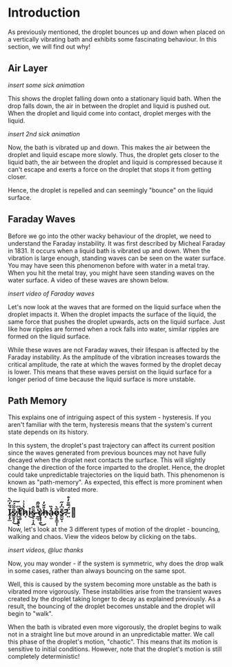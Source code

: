 # Introduction

As previously mentioned, the droplet bounces up and down when placed on a vertically vibrating bath and exhibits some fascinating behaviour. 
In this section, we will find out why!

## Air Layer
*insert some sick animation*

This shows the droplet falling down onto a stationary liquid bath. When the drop falls down, the air in between the droplet and 
liquid is pushed out. When the droplet and liquid come into contact, droplet merges with the liquid.

*insert 2nd sick animation*

Now, the bath is vibrated up and down. This makes the air between the droplet and liquid escape more slowly. 
Thus, the droplet gets closer to the liquid bath, the air between the droplet and liquid is compressed because it can't escape 
and exerts a force on the droplet that stops it from getting closer.

Hence, the droplet is repelled and can seemingly "bounce" on the liquid surface.

## Faraday Waves

Before we go into the other wacky behaviour of the droplet, we need to understand the Faraday instability. It was first described by
Micheal Faraday in 1831. It occurs when a liquid bath is vibrated up and down. When the vibration is large enough, standing waves can be seen 
on the water surface. You may have seen this phenomenon before with water in a metal tray. When you hit the metal tray, you might have seen 
standing waves on the water surface. A video of these waves are shown below.

*insert video of Faraday waves*

Let's now look at the waves that are formed on the liquid surface when the droplet impacts it. 
When the droplet impacts the surface of the liquid, the same force that pushes the droplet upwards, 
acts on the liquid surface. Just like how ripples are formed when a rock falls into water, similar ripples are formed
on the liquid surface.

While these waves are not Faraday waves, their lifespan is affected by the Faraday instability. As the amplitude of
the vibration increases towards the critical amplitude, the rate at which the waves formed by the droplet decay is lower. This means that
these waves persist on the liquid surface for a longer period of time because the liquid surface is more unstable.

## Path Memory

This explains one of intriguing aspect of this system - hysteresis. If you aren't familiar with the term, hysteresis means
that the system's current state depends on its history.

In this system, the droplet's past trajectory can affect its current position since the waves generated from previous bounces
may not have fully decayed when the droplet next contacts the surface. This will slightly change the direction of the force imparted
to the droplet. Hence, the droplet could take unpredictable trajectories on the liquid bath. This phenomenon is known as
"path-memory". As expected, this effect is more prominent when the liquid bath is vibrated more.

## Ị̷̧̲́̌̒͆̀s̷͚̥͓̑͂̈́̕͜͠ ̸͖̮̥͈̊͆ͅt̴͔̥́̕h̷̘̔͗͗ỉ̴͜ṣ̴̠̘̩̭̎̂ ̶̱̲̘̔̎̄̋̑c̷̢̧̞̱̀͜h̶͙̎̌̓ạ̴̫̉̏o̷̧̥̳̩̩̅̀s̷͚̮̩͊͆̓̋?̴̤̈́̅͌̓̊ 🤔

Now, let's look at the 3 different types of motion of the droplet - bouncing, walking and chaos. View the videos
below by clicking on the tabs.

*insert videos, @luc thanks*

Now, you may wonder - if the system is symmetric, why does the drop walk in some cases, rather than always bouncing
on the same spot.

Well, this is caused by the system becoming more unstable as the bath is vibrated more vigorously. These instabilities
arise from the transient waves created by the droplet taking longer to decay as explained previously. 
As a result, the bouncing of the droplet becomes unstable and the droplet will begin to "walk".

When the bath is vibrated even more vigorously, the droplet begins to walk not in a straight line but move around in an
unpredictable matter. We call this phase of the droplet's motion, "chaotic". This means that its motion is sensitive to
initial conditions. However, note that the droplet's motion is still completely deterministic!
